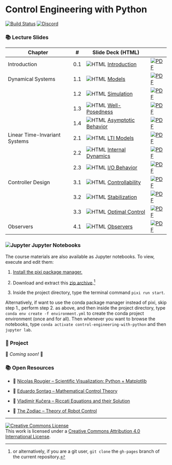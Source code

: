 # Control Engineering with Python

[![Build Status](https://github.com/boisgera/control-engineering-with-python/workflows/build/badge.svg)](https://github.com/boisgera/control-engineering-with-python/actions) [![Discord](https://img.shields.io/discord/1338266282176282699?logo=discord&logoColor=white)](https://discord.gg/We5HHdvyd3)

<!--
### Notations

| Symbol | Meaning     | Symbol | Meaning                |
| ------ | ----------- | ------ | ---------------------- |
| 🐍     | Code        | 🔍     | Worked Example         |
| 📈     | Graph       | 🧩     | Exercise               |
| 🏷️     | Definition  | 💻     | Numerical Method       |
| 💎     | Theorem     | 🧮     | Analytical Method      |
| 📝     | Remark      | 🧠     | Theory                 |
| ℹ️     | Information | 🗝️     | Hint                   |
| ⚠️     | Warning     | 🔓     | Solution               |

-->

### 📚 Lecture Slides

| Chapter                       | #   | Slide Deck (HTML)             |                                   |
| ----------------------------- | --- | ----------------------------- | --------------------------------- |
| Introduction                  | 0.1 | ![HTML] [Introduction]        | [![PDF]][Introduction PDF]        |
| Dynamical Systems             | 1.1 | ![HTML] [Models]              | [![PDF]][Models PDF]              |
|                               | 1.2 | ![HTML] [Simulation]          | [![PDF]][Simulation PDF]          |
|                               | 1.3 | ![HTML] [Well-Posedness]      | [![PDF]][Well-Posedness PDF]      |
|                               | 1.4 | ![HTML] [Asymptotic Behavior] | [![PDF]][Asymptotic Behavior PDF] |
| Linear Time-Invariant Systems | 2.1 | ![HTML] [LTI Models]          | [![PDF]][LTI Models PDF]          |
|                               | 2.2 | ![HTML] [Internal Dynamics]   | [![PDF]][Internal Dynamics PDF]   |
|                               | 2.3 | ![HTML] [I/O Behavior]        | [![PDF]][I/O Behavior PDF]        |
| Controller Design             | 3.1 | ![HTML] [Controllability]     | [![PDF]][Controllability PDF]     |
|                               | 3.2 | ![HTML] [Stabilization]       | [![PDF]][Stabilization PDF]       |
|                               | 3.3 | ![HTML] [Optimal Control]     | [![PDF]][Optimal Control PDF]     |
| Observers                     | 4.1 | ![HTML] [Observers]           | [![PDF]][Observers PDF]           |

[HTML]: https://api.iconify.design/logos/html-5.svg
[PDF]: https://api.iconify.design/bi/file-pdf.svg

[Introduction]: https://boisgera.github.io/control-engineering-with-python/0-1-Introduction.html
[Models]: https://boisgera.github.io/control-engineering-with-python/1-1-Models.html
[Simulation]: https://boisgera.github.io/control-engineering-with-python/1-2-Simulation.html
[Well-Posedness]: https://boisgera.github.io/control-engineering-with-python/1-3-Well-Posedness.html
[Asymptotic Behavior]: https://boisgera.github.io/control-engineering-with-python/1-4-Asymptotic-Behavior.html
[LTI Models]: https://boisgera.github.io/control-engineering-with-python/2-1-LTI-Models.html
[Internal Dynamics]: https://boisgera.github.io/control-engineering-with-python/2-2-Internal-Dynamics.html
[I/O Behavior]: https://boisgera.github.io/control-engineering-with-python/2-3-IO-Behavior.html
[Controllability]: https://boisgera.github.io/control-engineering-with-python/3-1-Controllability.html
[Stabilization]: https://boisgera.github.io/control-engineering-with-python/3-2-Stabilization.html
[Optimal Control]: https://boisgera.github.io/control-engineering-with-python/3-3-Optimal-Control.html
[Observers]: https://boisgera.github.io/control-engineering-with-python/4-1-Observers.html

[Introduction PDF]: https://boisgera.github.io/control-engineering-with-python/0-1-Introduction.pdf
[Models PDF]: https://boisgera.github.io/control-engineering-with-python/1-1-Models.pdf
[Simulation PDF]: https://boisgera.github.io/control-engineering-with-python/1-2-Simulation.pdf
[Well-Posedness PDF]: https://boisgera.github.io/control-engineering-with-python/1-3-Well-Posedness.pdf
[Asymptotic Behavior PDF]: https://boisgera.github.io/control-engineering-with-python/1-4-Asymptotic-Behavior.pdf
[LTI Models PDF]: https://boisgera.github.io/control-engineering-with-python/2-1-LTI-Models.pdf
[Internal Dynamics PDF]: https://boisgera.github.io/control-engineering-with-python/2-2-Internal-Dynamics.pdf
[I/O Behavior PDF]: https://boisgera.github.io/control-engineering-with-python/2-3-IO-Behavior.pdf
[Controllability PDF]: https://boisgera.github.io/control-engineering-with-python/3-1-Controllability.pdf
[Stabilization PDF]: https://boisgera.github.io/control-engineering-with-python/3-2-Stabilization.pdf
[Optimal Control PDF]: https://boisgera.github.io/control-engineering-with-python/3-3-Optimal-Control.pdf
[Observers PDF]: https://boisgera.github.io/control-engineering-with-python/4-1-Observers.pdf

### ![Jupyter] Jupyter Notebooks

[Jupyter]: https://api.iconify.design/logos/jupyter.svg

The course materials are also available as Jupyter notebooks. To view, execute and edit them:

 1. [Install the pixi package manager.](https://pixi.sh/latest/)

 2. Download and extract this [zip archive](https://github.com/boisgera/control-engineering-with-python/archive/refs/heads/gh-pages.zip).[^1] 

 3. Inside the project directory, type the terminal command `pixi run start`.

[^1]: or alternatively, if you are a git user, `git clone` the `gh-pages` branch of the current repository.
   

Alternatively, if want to use the conda package manager instead of pixi, skip step 1.,
perform step 2. as above, and then inside the project directory, type `conda env create -f environment.yml` to create the conda project environment (once and for all). Then whenever you want to browse 
the notebooks, type `conda activate control-engineering-with-python` and then `jupyter lab`.

      
### 🚀 Project

🚧 *Coming soon!* 🚧

### 📚 Open Resources

<!--
#### :computer: Animation of dynamical systems

Example notebook: double pendulum

- [view in GitHub](https://github.com/boisgera/control-engineering-with-python/blob/master/examples/animation.ipynb),

- [open in binder](https://mybinder.org/v2/gh/boisgera/control-engineering-with-python/gh-pages?filepath=examples/animation.ipynb).

--> 

- :book: [Nicolas Rougier – Scientific Visualization: Python + Matplotlib](https://hal.inria.fr/hal-03427242/document)
- :book: [Eduardo Sontag – Mathematical Control Theory](http://www.sontaglab.org/FTPDIR/sontag_mathematical_control_theory_springer98.pdf)

- :book: [Vladimír Kučera – Riccati Equations and their Solution](http://library.utia.cas.cz/separaty/2011/TR/kucera-0436431.pdf)

- :book: [The Zodiac – Theory of Robot Control](http://www.gipsa-lab.grenoble-inp.fr/~carlos.canudas-de-wit/publications/Theory_of_robot_control.pdf)

---

<a rel="license" href="http://creativecommons.org/licenses/by/4.0/"><img alt="Creative Commons License" style="border-width:0" src="https://i.creativecommons.org/l/by/4.0/88x31.png" /></a><br />This work is licensed under a <a rel="license" href="http://creativecommons.org/licenses/by/4.0/">Creative Commons Attribution 4.0 International License</a>.
